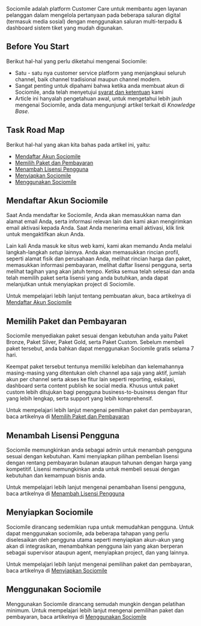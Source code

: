Sociomile adalah platform Customer Care untuk membantu agen layanan pelanggan dalam mengelola pertanyaan pada beberapa saluran digital (termasuk media sosial) dengan menggunakan saluran multi-terpadu & dashboard sistem tiket yang mudah digunakan.

## Before You Start
Berikut hal-hal yang perlu diketahui mengenai Sociomile:

* Satu - satu nya customer service platform yang menjangkaui seluruh channel, baik channel tradisional maupun channel modern.
* Sangat penting untuk dipahami bahwa ketika anda membuat akun di Sociomile, anda telah menyetujui [syarat dan ketentuan](/sociomile/id/sml-terms-and-conditions.md) kami
* Article ini hanyalah pengetahuan awal, untuk mengetahui lebih jauh mengenai Sociomile, anda data mengunjungi artikel terkait di *Knowledge Base*.

## Task Road Map
Berikut  hal-hal yang akan kita bahas pada artikel ini, yaitu:

* [Mendaftar Akun Sociomile](#createaccount)
* [Memilih Paket dan Pembayaran](#payment)
* [Menambah Lisensi Pengguna](#license)
* [Menyiapkan Sociomile](#setup)
* [Menggunakan Sociomile](#using)

## <a name="createaccount"></a>Mendaftar Akun Sociomile
Saat Anda mendaftar ke Sociomile, Anda akan memasukkan nama dan alamat email Anda, serta informasi relevan lain dan kami akan mengirimkan email aktivasi kepada Anda. Saat Anda menerima email aktivasi, klik link untuk mengaktifkan akun Anda.

Lain kali Anda masuk ke situs web kami, kami akan memandu Anda melalui langkah-langkah *setup* lainnya.  Anda akan memasukkan rincian profil, seperti alamat fisik dan perusahaan Anda, melihat rincian harga dan paket, memasukkan informasi pembayaran, melihat daftar lisensi pengguna, serta melihat tagihan yang akan jatuh tempo.  Ketika semua telah selesai dan anda telah memilih paket serta lisensi yang anda butuhkan, anda dapat melanjutkan untuk menyiapkan project di Sociomile.

Untuk mempelajari lebih lanjut tentang pembuatan akun, baca artikelnya di [Mendaftar Akun Sociomile](/sociomile/id/mendaftar-akun-sociomile.md)

## <a name="payment"></a>Memilih Paket dan Pembayaran
Sociomile menyediakan paket sesuai dengan kebutuhan anda yaitu Paket Bronze, Paket Silver, Paket Gold, serta Paket Custom. Sebelum membeli paket tersebut, anda bahkan dapat menggunakan Sociomile gratis selama 7 hari.

Keempat paket tersebut tentunya memiliki kelebihan dan kelemahannya masing-masing yang ditentukan oleh channel apa saja yang aktif, jumlah akun per channel serta akses ke fitur lain seperti reporting, eskalasi, dashboard serta content publish ke social media. Khusus untuk paket custom lebih ditujukan bagi pengguna business-to-business dengan fitur yang lebih lengkap, serta support yang lebih komprehensif.

Untuk mempelajari lebih lanjut mengenai pemilihan paket dan pembayaran, baca artikelnya di [Memilih Paket dan Pembayaran](/sociomile/id/memilih-paket-dan-pembayaran.md)
## <a name="license"></a>Menambah Lisensi Pengguna
Sociomile memungkinkan anda sebagai admin untuk menambah pengguna sesuai dengan kebutuhan. Kami menyiapkan pilihan pembelian lisensi dengan rentang pembayaran bulanan ataupun tahunan dengan harga yang kompetitif. Lisensi memungkinkan anda untuk membeli sesuai dengan kebutuhan dan kemampuan bisnis anda.

Untuk mempelajari lebih lanjut mengenai penambahan lisensi pengguna, baca artikelnya di [Menambah Lisensi Pengguna](/sociomile/id/menambah-lisensi-pengguna.md)
## <a name="setup"></a>Menyiapkan Sociomile
Sociomile dirancang sedemikian rupa untuk memudahkan pengguna. Untuk dapat menggunakan sociomile, ada beberapa tahapan yang perlu diselesaikan oleh pengguna utama seperti menyiapkan akun-akun yang akan di integrasikan, menambahkan pengguna lain yang akan berperan sebagai supervisor ataupun agent, menyiapkan project, dan yang lainnya.

Untuk mempelajari lebih lanjut mengenai pemilihan paket dan pembayaran, baca artikelnya di [Menyiapkan Sociomile](/sociomile/id/menyiapkan-sociomile.md)
## <a name="using"></a>Menggunakan Sociomile
Menggunakan Sociomile dirancang semudah mungkin dengan pelatihan minimum. Untuk mempelajari lebih lanjut mengenai pemilihan paket dan pembayaran, baca artikelnya di [Menggunakan Sociomile](/sociomile/id/menggunakan-sociomile.md)
